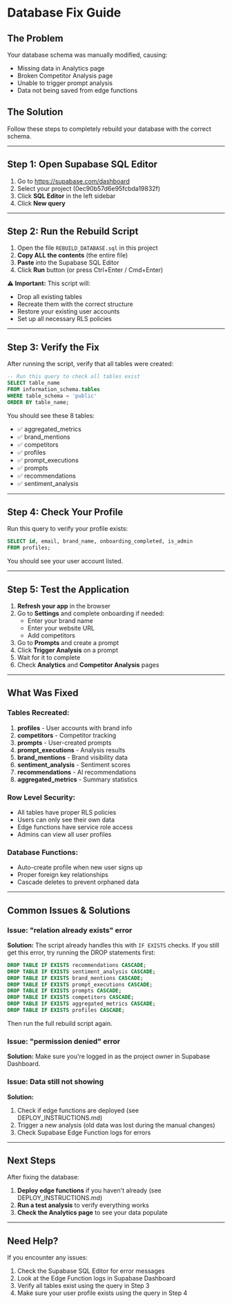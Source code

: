 # Database Fix Guide

## The Problem

Your database schema was manually modified, causing:
- Missing data in Analytics page
- Broken Competitor Analysis page
- Unable to trigger prompt analysis
- Data not being saved from edge functions

## The Solution

Follow these steps to completely rebuild your database with the correct schema.

---

## Step 1: Open Supabase SQL Editor

1. Go to https://supabase.com/dashboard
2. Select your project (0ec90b57d6e95fcbda19832f)
3. Click **SQL Editor** in the left sidebar
4. Click **New query**

---

## Step 2: Run the Rebuild Script

1. Open the file `REBUILD_DATABASE.sql` in this project
2. **Copy ALL the contents** (the entire file)
3. **Paste** into the Supabase SQL Editor
4. Click **Run** button (or press Ctrl+Enter / Cmd+Enter)

**⚠️ Important:** This script will:
- Drop all existing tables
- Recreate them with the correct structure
- Restore your existing user accounts
- Set up all necessary RLS policies

---

## Step 3: Verify the Fix

After running the script, verify that all tables were created:

```sql
-- Run this query to check all tables exist
SELECT table_name
FROM information_schema.tables
WHERE table_schema = 'public'
ORDER BY table_name;
```

You should see these 8 tables:
- ✅ aggregated_metrics
- ✅ brand_mentions
- ✅ competitors
- ✅ profiles
- ✅ prompt_executions
- ✅ prompts
- ✅ recommendations
- ✅ sentiment_analysis

---

## Step 4: Check Your Profile

Run this query to verify your profile exists:

```sql
SELECT id, email, brand_name, onboarding_completed, is_admin
FROM profiles;
```

You should see your user account listed.

---

## Step 5: Test the Application

1. **Refresh your app** in the browser
2. Go to **Settings** and complete onboarding if needed:
   - Enter your brand name
   - Enter your website URL
   - Add competitors
3. Go to **Prompts** and create a prompt
4. Click **Trigger Analysis** on a prompt
5. Wait for it to complete
6. Check **Analytics** and **Competitor Analysis** pages

---

## What Was Fixed

### Tables Recreated:
1. **profiles** - User accounts with brand info
2. **competitors** - Competitor tracking
3. **prompts** - User-created prompts
4. **prompt_executions** - Analysis results
5. **brand_mentions** - Brand visibility data
6. **sentiment_analysis** - Sentiment scores
7. **recommendations** - AI recommendations
8. **aggregated_metrics** - Summary statistics

### Row Level Security:
- All tables have proper RLS policies
- Users can only see their own data
- Edge functions have service role access
- Admins can view all user profiles

### Database Functions:
- Auto-create profile when new user signs up
- Proper foreign key relationships
- Cascade deletes to prevent orphaned data

---

## Common Issues & Solutions

### Issue: "relation already exists" error
**Solution:** The script already handles this with `IF EXISTS` checks. If you still get this error, try running the DROP statements first:

```sql
DROP TABLE IF EXISTS recommendations CASCADE;
DROP TABLE IF EXISTS sentiment_analysis CASCADE;
DROP TABLE IF EXISTS brand_mentions CASCADE;
DROP TABLE IF EXISTS prompt_executions CASCADE;
DROP TABLE IF EXISTS prompts CASCADE;
DROP TABLE IF EXISTS competitors CASCADE;
DROP TABLE IF EXISTS aggregated_metrics CASCADE;
DROP TABLE IF EXISTS profiles CASCADE;
```

Then run the full rebuild script again.

### Issue: "permission denied" error
**Solution:** Make sure you're logged in as the project owner in Supabase Dashboard.

### Issue: Data still not showing
**Solution:**
1. Check if edge functions are deployed (see DEPLOY_INSTRUCTIONS.md)
2. Trigger a new analysis (old data was lost during the manual changes)
3. Check Supabase Edge Function logs for errors

---

## Next Steps

After fixing the database:

1. **Deploy edge functions** if you haven't already (see DEPLOY_INSTRUCTIONS.md)
2. **Run a test analysis** to verify everything works
3. **Check the Analytics page** to see your data populate

---

## Need Help?

If you encounter any issues:

1. Check the Supabase SQL Editor for error messages
2. Look at the Edge Function logs in Supabase Dashboard
3. Verify all tables exist using the query in Step 3
4. Make sure your user profile exists using the query in Step 4

